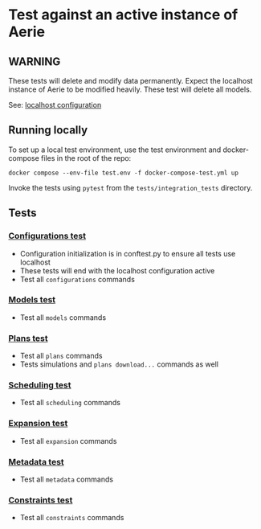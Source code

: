 # Test against an active instance of Aerie

## WARNING
These tests will delete and modify data permanently. Expect the localhost instance of Aerie to be modified heavily. These test will delete all models.

See: [localhost configuration](files/configuration/localhost_config.json)

## Running locally

To set up a local test environment, use the test environment and docker-compose files in the root of the repo:

```
docker compose --env-file test.env -f docker-compose-test.yml up
```

Invoke the tests using `pytest` from the `tests/integration_tests` directory.

## Tests

### [Configurations test](test_configurations.py)
- Configuration initialization is in conftest.py to ensure all tests use localhost
- These tests will end with the localhost configuration active
- Test all `configurations` commands

### [Models test](test_models.py)
- Test all `models` commands

### [Plans test](test_plans.py)
- Test all `plans` commands
- Tests simulations and `plans download...` commands as well

### [Scheduling test](test_scheduling.py)
- Test all `scheduling` commands

### [Expansion test](test_expansion.py)
- Test all `expansion` commands

### [Metadata test](test_metadata.py)
- Test all `metadata` commands

### [Constraints test](test_constraints.py)
- Test all `constraints` commands